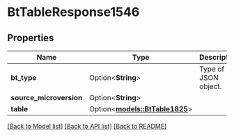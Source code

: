 # BtTableResponse1546

## Properties

Name | Type | Description | Notes
------------ | ------------- | ------------- | -------------
**bt_type** | Option<**String**> | Type of JSON object. | [optional]
**source_microversion** | Option<**String**> |  | [optional]
**table** | Option<[**models::BtTable1825**](BTTable-1825.md)> |  | [optional]

[[Back to Model list]](../README.md#documentation-for-models) [[Back to API list]](../README.md#documentation-for-api-endpoints) [[Back to README]](../README.md)


